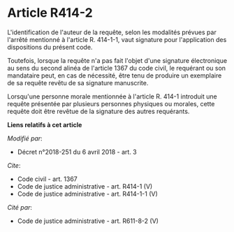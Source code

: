 # Article R414-2

L'identification de l'auteur de la requête, selon les modalités prévues par l'arrêté mentionné à l'article R. 414-1-1, vaut
signature pour l'application des dispositions du présent code. 

Toutefois, lorsque la requête n'a pas fait l'objet d'une signature électronique au sens du second alinéa de l'article 1367 du
code civil, le requérant ou son mandataire peut, en cas de nécessité, être tenu de produire un exemplaire de sa requête
revêtu de sa signature manuscrite. 

Lorsqu'une personne morale mentionnée à l'article R. 414-1 introduit une requête présentée par plusieurs personnes physiques
ou morales, cette requête doit être revêtue de la signature des autres requérants.

**Liens relatifs à cet article**

_Modifié par_:

  - Décret n°2018-251 du 6 avril 2018 - art. 3

_Cite_:

  - Code civil - art. 1367
  - Code de justice administrative - art. R414-1 (V)
  - Code de justice administrative - art. R414-1-1 (V)

_Cité par_:

  - Code de justice administrative - art. R611-8-2 (V)
